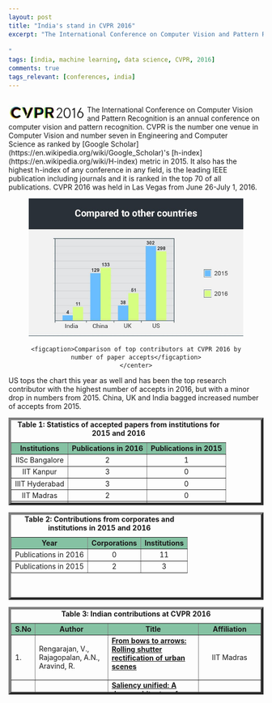 ```yaml
---
layout: post
title: "India's stand in CVPR 2016"
excerpt: "The International Conference on Computer Vision and Pattern Recognition is an annual conference on computer vision and pattern recognition. CVPR is the number one venue in Computer Vision and number seven in Engineering and Computer Science. It also has the highest h-index of any conference in any field, is the leading IEEE publications including journals, and it is ranked in the top 70 of all publications.

"
tags: [india, machine learning, data science, CVPR, 2016]
comments: true
tags_relevant: [conferences, india]
---
```

<br>
<img src="/images/CVPR16Capture.JPG" align='left' style="margin-right:4px;width:30%">The International Conference on Computer Vision and Pattern Recognition is an annual conference on computer vision and pattern recognition. CVPR is the number one venue in Computer Vision and number seven in Engineering and Computer Science as ranked by [Google Scholar](https://en.wikipedia.org/wiki/Google_Scholar)'s [h-index](https://en.wikipedia.org/wiki/H-index) metric in 2015. It also has the highest h-index of any conference in any field, is the leading IEEE publication including journals and it is ranked in the top 70 of all publications. CVPR 2016 was held in Las Vegas from June 26-July 1, 2016.

<figure><center>
    <a href="/images/cvpr161.jpg"><img src="/images/cvpr161.jpg"></a>
    
    <figcaption>Comparison of top contributors at CVPR 2016 by number of paper accepts</figcaption>
    </center>
</figure>

US tops the chart this year as well and has been the top research contributor with the highest number of accepts in 2016, but with a minor drop in numbers from 2015. China, UK and India bagged increased number of accepts from 2015.

<table style="height: 173px;" border="5&quot;;" align="center"><caption><center><b>Table 1: Statistics of accepted papers from institutions for 2015 and 2016</b></center></caption>

<tbody>
<tr bgcolor="#85C2A3">
<td><center><strong>Institutions</strong></center></td>
<td><center><strong>Publications in 2016</strong></center></td>
<td><center><strong>Publications in 2015</strong></center></td>
</tr>
<tr>
<td><center>IISc Bangalore</center></td>
<td><center>2</center></td>
<td><center>1</center></td>
</tr>
<tr>
<td><center>IIT Kanpur</center></td>
<td><center>3</center></td>
<td><center>0</center></td>
</tr>
<tr>
<td><center>IIIT Hyderabad</center></td>
<td><center>3</center></td>
<td><center>0</center></td>
</tr>
<tr>
<td><center>IIT Madras</center></td>
<td><center>2</center></td>
<td><center>0</center></td>
</tr>

<tr>
<td><center>IIIT-Delhi</center></td>
<td><center>1</center></td>
<td><center>1</center></td>
</tr>
</tbody>
</table>
<table style="height: 173px;" border="5&quot;;" align="center"><caption><center><b>Table 2: Contributions from corporates and institutions in 2015 and 2016</b></center></caption>
<tbody>
<tr bgcolor="#85C2A3">
<td><center><strong>Year</strong></center></td>
<td><center><strong>Corporations</strong></center></td>
<td><center><strong>Institutions</strong></center></td>
</tr>
<tr>
<td><center>Publications in 2016</center></td>
<td><center>0</center></td>
<td><center>11</center></td>
</tr>
<tr>
<td><center>Publications in 2015</center></td>
<td><center>2</center></td>
<td><center>3</center></td>
</tr>
</tbody>
</table>
<table style="height: 173px;" border="5&quot;;" align="center"><caption><center><b>Table 3: Indian contributions at CVPR 2016</b></center></caption>
<tbody>
<tr bgcolor="#85C2A3">
<td><b>S.No</b></td>
<td><center><b>Author</b></center></td>
<td><center><b>Title</b></center></td>
<td><center><b>Affiliation</b></center></td>
</tr>
<tr>
<td>1.</td>
<td>Rengarajan, V., Rajagopalan, A.N., Aravind, R.
</td>
<td><a href="http://ieeexplore.ieee.org/document/7780672/"><span style="font-weight: 400;"><b>From bows to arrows: Rolling shutter rectification of urban scenes

</b></span></a></td>
<td><center>IIT Madras
</center></td>
</tr>
<tr>
<td>2.</td>
<td>Kruthiventi, S.S.S., Gudisa, V., Dholakiya, J.H., Babu, R.V.
</td>
<td><a href="http://www.cv-foundation.org/openaccess/content_cvpr_2016/papers/Kruthiventi_Saliency_Unified_A_CVPR_2016_paper.pdf"><span style="font-weight: 400;"><b>Saliency unified: A deep architecture for simultaneous eye fixation prediction and salient object segmentation

</b></span></a></td>
<td><center>Indian Institute of Science, Bangalore

</center></td>
</tr>
<tr>
<td>3.</td>
<td>Aggarwal, R., Vohra, A., Namboodiri, A.M.

</td>
<td><a href="http://www.cv-foundation.org/openaccess/content_cvpr_2016/papers/Aggarwal_Panoramic_Stereo_Videos_CVPR_2016_paper.pdf"><span style="font-weight: 400;"><b>Panoramic stereo videos with a single camera

</b></span></a></td>
<td><center>IIIT Hyderabad.
</center></td>
</tr>
<tr>
<td>4.</td>
<td>Shanu, I., Arora, C., Singla, P.

</td>
<td><a href="https://www.iiitd.edu.in/~ishants/cvpr2016.pdf"><span style="font-weight: 400;"><b>Min norm point algorithm for higher order MRF-MAP inference

</b></span></a></td>
<td><center>IIIT Delhi

</center></td>
</tr>
<tr>
<td>5.</td>
<td>Pramod, R.T., Arun, S.P.

</td>
<td><a href="http://cns.iisc.ernet.in/~sparun/Publications_files/pramod2016b.pdf"><span style="font-weight: 400;"><b>Do computational models differ systematically from human object perception?

</b></span></a></td>
<td><center>Indian Institute of Science, Bangalore

</center></td>
</tr>
<tr>
<td>6.</td>
<td>Singh, S., Arora, C., Jawahar, C.V.

</td>
<td><a href="http://www.cv-foundation.org/openaccess/content_cvpr_2016/papers/Singh_First_Person_Action_CVPR_2016_paper.pdf"><span style="font-weight: 400;"><b>First person action recognition using deep learned descriptors

</b></span></a></td>
<td><center>IIIT Hyderabad

</center></td>
</tr>
<tr>
<td>7.</td>
<td>Xian, Y., Akata, Z., Sharma, G., Nguyen, Q., Hein, M., Schiele, B.

</td>
<td><a href="http://grvsharma.com/hpresources/arXiv_XASNHS16.pdf"><span style="font-weight: 400;"><b>Latent embeddings for zero-shot classification

</b></span></a></td>
<td><center>MPI for Informatics, IIT Kanpur, Saarland University

</center></td>
</tr>
<tr>
<td>8.</td>
<td>Bhattarai, B., Sharma, G., Jurie, F.

</td>
<td><a href="https://www.semanticscholar.org/paper/CP-mtML-Coupled-Projection-Multi-Task-Metric-Bhattarai-Sharma/0ad8149318912b5449085187eb3521786a37bc78"><span style="font-weight: 400;"><b>CP-mtML: Coupled projection multi-task metric learning for large scale face retrieval

</b></span></a></td>
<td><center>MPI for Informatics, University of Caen, France, IIT Kanpur 

</center></td>
</tr>
<tr>
<td>9.</td>
<td>Sikka, K., Sharma, G., Bartlett, M.

</td>
<td><a href="http://www.grvsharma.com/hpresources/lomo_cvpr16_arxiv.pdf"><span style="font-weight: 400;"><b>LOMo: Latent ordinal model for facial analysis in videos

</b></span></a></td>
<td><center>IIT Kanpur, UCSD, MPI for Informatics

</center></td>
</tr>
<tr>
<td>10.</td>
<td>Alayrac, J.-B., Bojanowski, P., Agrawal, N., Sivic, J., Laptev, I., Lacoste-Julien, S.

</td>
<td><a href="http://www.cv-foundation.org/openaccess/content_cvpr_2016/papers/Alayrac_Unsupervised_Learning_From_CVPR_2016_paper.pdf"><span style="font-weight: 400;"><b>Unsupervised learning from narrated instruction videos

</b></span></a></td>
<td><center>Ecole Normale Superieure, IIIT Hyderabad, 

</center></td>
</tr>
<tr>
<td>11.</td>
<td>Ravindran, S.K., Mittal, A.

</td>
<td><a href="http://www.cse.iitm.ac.in/~amittal/cvpr16.pdf"><span style="font-weight: 400;"><b>CoMaL: Good features to match on object boundaries

</b></span></a></td>
<td><center>IIT Madras
</center></td>
</tr>
</tbody>
</table>
